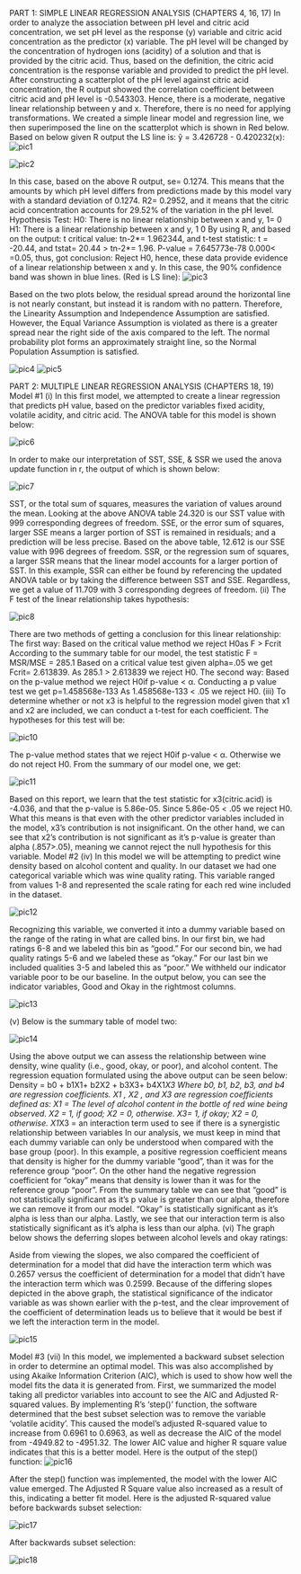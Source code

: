 PART 1: SIMPLE LINEAR REGRESSION ANALYSIS (CHAPTERS 4, 16, 17)
In order to analyze the association between pH level and citric acid concentration, we set pH level as the response (y) variable and citric acid concentration as the predictor (x) variable. The pH level will be changed by the concentration of hydrogen ions (acidity) of a solution and that is provided by the citric acid. Thus, based on the definition, the citric acid concentration is the response variable and provided to predict the pH level.  
After constructing a scatterplot of the pH level against citric acid concentration, the R output showed the correlation coefficient between citric acid and pH level is -0.543303. Hence, there is a moderate, negative linear relationship between y and x. Therefore, there is no need for applying transformations. 
We created a simple linear model and regression line, we then superimposed the line on the scatterplot which is shown in Red below. Based on below given R output the LS line is:  ŷ = 3.426728 - 0.420232(x):![pic1](https://user-images.githubusercontent.com/71915516/150610059-64b2d7cf-9c19-40c5-8161-a6d40c3465ee.png)

![pic2](https://user-images.githubusercontent.com/71915516/150612268-4f60a008-c3d6-4492-bb3e-60816db3b434.png)



In this case, based on the above R output, se= 0.1274.  This means that the amounts by which pH level differs from predictions made by this model vary with a standard deviation of 0.1274. R2= 0.2952, and it means that the citric acid concentration accounts for 29.52% of the variation in the pH level. 
Hypothesis Test: H0: There is no linear relationship between x and y, 1= 0
        	   H1: There is a linear relationship between x and y, 1 0
By using R, and based on the output: 
t critical value: tn-2*= 1.962344, and t-test statistic: t = -20.44, and tstat= 20.44 >  tn-2*= 1.96.
P-value = 7.645773e-78 0.000< =0.05, thus, got conclusion:
Reject H0, hence, these data provide evidence of a linear relationship between x and y.
In this case, the 90% confidence band was shown in blue lines. (Red is LS line):
![pic3](https://user-images.githubusercontent.com/71915516/150612409-a8f50751-a15a-4153-8637-82801f5148dd.png)


Based on the two plots below, the residual spread around the horizontal line is not nearly constant, but instead it is random with no pattern. Therefore, the Linearity Assumption and Independence Assumption are satisfied.  However, the Equal Variance Assumption is violated as there is a greater spread near the right side of the axis compared to the left. The normal probability plot forms an approximately straight line, so the Normal Population Assumption is satisfied.

![pic4](https://user-images.githubusercontent.com/71915516/150612442-c2f16830-f0a7-4e20-a52d-1104471de8e5.png)
![pic5](https://user-images.githubusercontent.com/71915516/150612454-fc8458df-2dc1-40af-9eb7-2f3f7b8a6317.png)



PART 2: MULTIPLE LINEAR REGRESSION ANALYSIS (CHAPTERS 18, 19)
Model #1
(i) In this first model, we attempted to create a linear regression that predicts pH value, based on the predictor variables fixed acidity, volatile acidity, and citric acid. The ANOVA table for this model is shown below:

![pic6](https://user-images.githubusercontent.com/71915516/150612521-d4d7c403-a255-4f31-9808-392d81025993.png)


In order to make our interpretation of SST, SSE, & SSR we used the anova update function in r, the output of which is shown below:

![pic7](https://user-images.githubusercontent.com/71915516/150612573-d6500f3c-4541-4704-8f6d-93fbcb0c44f2.png)

SST, or the total sum of squares, measures the variation of values around the mean.  Looking at the above ANOVA table 24.320 is our SST value with 999 corresponding degrees of freedom.
SSE, or the error sum of squares, larger SSE means a larger portion of SST is remained in residuals; and a prediction will be less precise. Based on the above table, 12.612 is our SSE value with 996 degrees of freedom.
SSR, or the regression sum of squares, a larger SSR means that the linear model accounts
for a larger portion of SST.  In this example, SSR can either be found by referencing the updated ANOVA table or by taking the difference between SST and SSE. Regardless, we get a value of 11.709 with 3 corresponding degrees of freedom.
(ii)	The F test of the linear relationship takes hypothesis:

![pic8](https://user-images.githubusercontent.com/71915516/150612595-82e4e5ee-f34d-46e1-86b5-61d5572c232a.png)

There are two methods of getting a conclusion for this linear relationship:
The first way: Based on the critical value method we reject H0as F > Fcrit 
According to the summary table for our model, the test statistic F = MSR/MSE = 285.1 Based on a critical value test given alpha=.05 we get Fcrit= 2.613839.
As 285.1 > 2.613839 we reject H0.
The second way: Based on the p-value method we reject H0if p-value < α.
Conducting a p value test we get p=1.458568e-133
As 1.458568e-133 < .05 we reject H0.
(iii) To determine whether or not x3 is helpful to the regression model given that x1 and x2 are included, we can conduct a t-test for each coefficient. The hypotheses for this test will be:

![pic10](https://user-images.githubusercontent.com/71915516/150612652-bf02f2a0-e180-494f-9758-9ab326a4380c.png)

The p-value method states that we reject H0if p-value < α. Otherwise we do not reject H0. From the summary of our model one, we get:

![pic11](https://user-images.githubusercontent.com/71915516/150612731-89716f41-9e0c-4f29-87c7-901e6a51174d.png)

Based on this report, we learn that the test statistic for x3(citric.acid) is -4.036, and that the p-value is 5.86e-05. Since 5.86e-05 < .05 we reject H0. What this means is that even with the other predictor variables included in the model, x3’s contribution is not insignificant. On the other hand, we can see that x2’s contribution is not significant as it’s p-value is greater than alpha (.857>.05), meaning we cannot reject the null hypothesis for this variable.
Model #2 
(iv) In this model we will be attempting to predict wine density based on alcohol content and quality. In our dataset we had one categorical variable which was wine quality rating.  This variable ranged from values 1-8 and represented the scale rating for each red wine included in the dataset. 

![pic12](https://user-images.githubusercontent.com/71915516/150612748-3ca488d3-96a7-4b43-a2de-c71eaf254818.png)

Recognizing this variable, we converted it into a dummy variable based on the range of the rating in what are called bins.  In our first bin, we had ratings 6-8 and we labeled this bin as “good.” For our second bin, we had quality ratings 5-6 and we labeled these as “okay.” For our last bin we included qualities 3-5 and labeled this as “poor.”  We withheld our indicator variable poor to be our baseline.  In the output below, you can see the indicator variables, Good and Okay in the rightmost columns.

![pic13](https://user-images.githubusercontent.com/71915516/150612786-5cd33a3b-435c-4d4b-9d26-a2f973ffa337.png)

(v) Below is the summary table of model two:   

![pic14](https://user-images.githubusercontent.com/71915516/150612794-e8cb8775-7d8e-4487-825f-0100c984098d.png)

Using the above output we can assess the relationship between wine density, wine quality (i.e., good, okay, or poor), and alcohol content. The regression equation formulated using the above output can be seen below:
Density = b0 + b1X1+ b2X2 + b3X3+ b4X1*X3
Where b0, b1, b2, b3, and b4 are regression coefficients. X1 , X2 , and X3 are regression coefficients defined as:
X1 = The level of alcohol content in the bottle of red wine being observed.
X2 = 1, if good; X2 = 0, otherwise.
X3= 1, if okay; X2 = 0, otherwise. 
X1*X3 = an interaction term used to see if there is a synergistic relationship between variables
In our analysis, we must keep in mind that each dummy variable can only be understood when  compared with the base group (poor). In this example, a positive regression coefficient means that density is higher for the dummy variable “good”, than it was for the reference group “poor”.  On the other hand the negative regression coefficient for “okay” means that density is lower than it was for the reference group “poor”. 
From the summary table we can see that “good” is not statistically significant as it’s p value is greater than our alpha, therefore we can remove it from our model. “Okay” is statistically significant as it’s alpha is less than our alpha. Lastly, we see that our interaction term is also statistically significant as it’s alpha is less than our alpha.
(vi) The graph below shows the deferring slopes between alcohol levels and okay ratings: 
 
Aside from viewing the slopes, we also compared the coefficient of determination for a model that did have the interaction term which was 0.2657 versus the coefficient of determination for a model that didn’t have the interaction term which was 0.2599. 
Because of the differing slopes depicted in the above graph, the statistical significance of the indicator variable as was shown earlier with the p-test, and the clear improvement of the coefficient of determination leads us to believe that it would be best if we left the interaction term in the model.

![pic15](https://user-images.githubusercontent.com/71915516/150612842-16bf55f3-87e1-4ab4-9d34-d966276f672a.png)

Model #3 
(vii)  In this model, we implemented a backward subset selection in order to determine an optimal model. This was also accomplished by using Akaike Information Criterion (AIC), which is used to show how well the model fits the data it is generated from. First, we summarized the model taking all predictor variables into account to see the AIC and Adjusted R-squared values. By implementing R’s ‘step()’ function, the software determined that the best subset selection was to remove the variable ‘volatile acidity’. This caused the model’s adjusted R-squared value to increase from 0.6961 to 0.6963, as well as decrease the AIC of the model from -4949.82 to -4951.32. The lower AIC value and higher R square value indicates that this is a better model. Here is the output of the step() function:
![pic16](https://user-images.githubusercontent.com/71915516/150612886-0e68c93d-e358-4c57-829f-28a1e9fe459c.png)

After the step() function was implemented, the model with the lower AIC value emerged.
The Adjusted R Square value also increased as a result of this, indicating a better fit model. Here is the adjusted R-squared value before backwards subset selection:

![pic17](https://user-images.githubusercontent.com/71915516/150612908-1a2fa521-77e0-4f82-bb90-31fcdc7116ad.png)

After backwards subset selection:

![pic18](https://user-images.githubusercontent.com/71915516/150612936-c3f4a5d5-b83f-4612-89df-9b06940745db.png)

